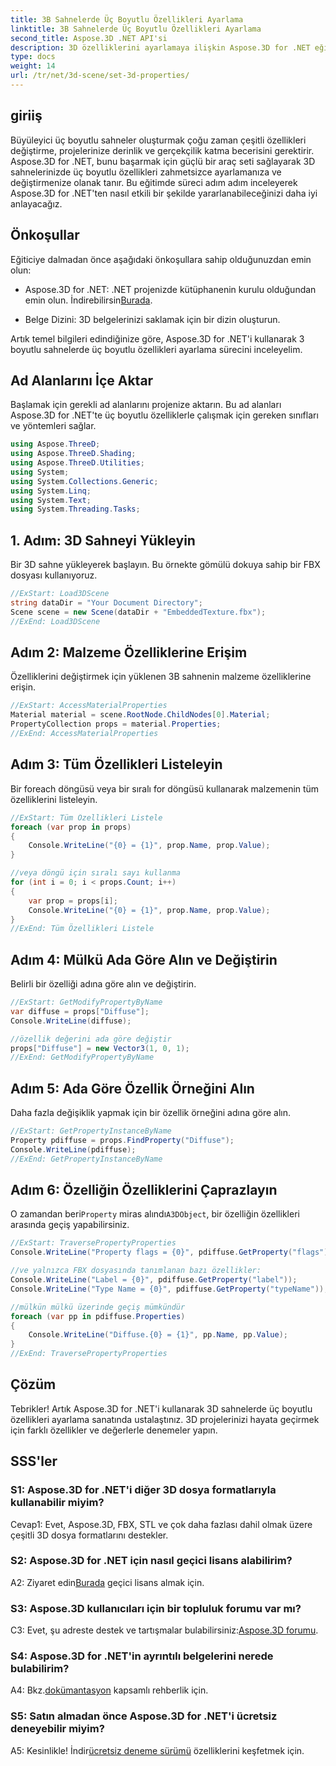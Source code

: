 ```yaml
---
title: 3B Sahnelerde Üç Boyutlu Özellikleri Ayarlama
linktitle: 3B Sahnelerde Üç Boyutlu Özellikleri Ayarlama
second_title: Aspose.3D .NET API'si
description: 3D özelliklerini ayarlamaya ilişkin Aspose.3D for .NET eğitimini keşfedin. Kod örnekleriyle adım adım öğrenin. 3D sahne manipülasyon becerilerinizi geliştirin.
type: docs
weight: 14
url: /tr/net/3d-scene/set-3d-properties/
---
```

## giriiş

Büyüleyici üç boyutlu sahneler oluşturmak çoğu zaman çeşitli özellikleri değiştirme, projelerinize derinlik ve gerçekçilik katma becerisini gerektirir. Aspose.3D for .NET, bunu başarmak için güçlü bir araç seti sağlayarak 3D sahnelerinizde üç boyutlu özellikleri zahmetsizce ayarlamanıza ve değiştirmenize olanak tanır. Bu eğitimde süreci adım adım inceleyerek Aspose.3D for .NET'ten nasıl etkili bir şekilde yararlanabileceğinizi daha iyi anlayacağız.

## Önkoşullar

Eğiticiye dalmadan önce aşağıdaki önkoşullara sahip olduğunuzdan emin olun:

-  Aspose.3D for .NET: .NET projenizde kütüphanenin kurulu olduğundan emin olun. İndirebilirsin[Burada](https://releases.aspose.com/3d/net/).

- Belge Dizini: 3D belgelerinizi saklamak için bir dizin oluşturun.

Artık temel bilgileri edindiğinize göre, Aspose.3D for .NET'i kullanarak 3 boyutlu sahnelerde üç boyutlu özellikleri ayarlama sürecini inceleyelim.

## Ad Alanlarını İçe Aktar

Başlamak için gerekli ad alanlarını projenize aktarın. Bu ad alanları Aspose.3D for .NET'te üç boyutlu özelliklerle çalışmak için gereken sınıfları ve yöntemleri sağlar.

```csharp
using Aspose.ThreeD;
using Aspose.ThreeD.Shading;
using Aspose.ThreeD.Utilities;
using System;
using System.Collections.Generic;
using System.Linq;
using System.Text;
using System.Threading.Tasks;
```

## 1. Adım: 3D Sahneyi Yükleyin

Bir 3D sahne yükleyerek başlayın. Bu örnekte gömülü dokuya sahip bir FBX dosyası kullanıyoruz.

```csharp
//ExStart: Load3DScene
string dataDir = "Your Document Directory";
Scene scene = new Scene(dataDir + "EmbeddedTexture.fbx");
//ExEnd: Load3DScene
```

## Adım 2: Malzeme Özelliklerine Erişim

Özelliklerini değiştirmek için yüklenen 3B sahnenin malzeme özelliklerine erişin.

```csharp
//ExStart: AccessMaterialProperties
Material material = scene.RootNode.ChildNodes[0].Material;
PropertyCollection props = material.Properties;
//ExEnd: AccessMaterialProperties
```

## Adım 3: Tüm Özellikleri Listeleyin

Bir foreach döngüsü veya bir sıralı for döngüsü kullanarak malzemenin tüm özelliklerini listeleyin.

```csharp
//ExStart: Tüm Özellikleri Listele
foreach (var prop in props)
{
    Console.WriteLine("{0} = {1}", prop.Name, prop.Value);
}

//veya döngü için sıralı sayı kullanma
for (int i = 0; i < props.Count; i++)
{
    var prop = props[i];
    Console.WriteLine("{0} = {1}", prop.Name, prop.Value);
}
//ExEnd: Tüm Özellikleri Listele
```

## Adım 4: Mülkü Ada Göre Alın ve Değiştirin

Belirli bir özelliği adına göre alın ve değiştirin.

```csharp
//ExStart: GetModifyPropertyByName
var diffuse = props["Diffuse"];
Console.WriteLine(diffuse);

//özellik değerini ada göre değiştir
props["Diffuse"] = new Vector3(1, 0, 1);
//ExEnd: GetModifyPropertyByName
```

## Adım 5: Ada Göre Özellik Örneğini Alın

Daha fazla değişiklik yapmak için bir özellik örneğini adına göre alın.

```csharp
//ExStart: GetPropertyInstanceByName
Property pdiffuse = props.FindProperty("Diffuse");
Console.WriteLine(pdiffuse);
//ExEnd: GetPropertyInstanceByName
```

## Adım 6: Özelliğin Özelliklerini Çaprazlayın

 O zamandan beri`Property` miras alındı`A3DObject`, bir özelliğin özellikleri arasında geçiş yapabilirsiniz.

```csharp
//ExStart: TraversePropertyProperties
Console.WriteLine("Property flags = {0}", pdiffuse.GetProperty("flags"));

//ve yalnızca FBX dosyasında tanımlanan bazı özellikler:
Console.WriteLine("Label = {0}", pdiffuse.GetProperty("label"));
Console.WriteLine("Type Name = {0}", pdiffuse.GetProperty("typeName"));

//mülkün mülkü üzerinde geçiş mümkündür
foreach (var pp in pdiffuse.Properties)
{
    Console.WriteLine("Diffuse.{0} = {1}", pp.Name, pp.Value);
}
//ExEnd: TraversePropertyProperties
```

## Çözüm

Tebrikler! Artık Aspose.3D for .NET'i kullanarak 3D sahnelerde üç boyutlu özellikleri ayarlama sanatında ustalaştınız. 3D projelerinizi hayata geçirmek için farklı özellikler ve değerlerle denemeler yapın.

## SSS'ler

### S1: Aspose.3D for .NET'i diğer 3D dosya formatlarıyla kullanabilir miyim?

Cevap1: Evet, Aspose.3D, FBX, STL ve çok daha fazlası dahil olmak üzere çeşitli 3D dosya formatlarını destekler.

### S2: Aspose.3D for .NET için nasıl geçici lisans alabilirim?

 A2: Ziyaret edin[Burada](https://purchase.aspose.com/temporary-license/) geçici lisans almak için.

### S3: Aspose.3D kullanıcıları için bir topluluk forumu var mı?

 C3: Evet, şu adreste destek ve tartışmalar bulabilirsiniz:[Aspose.3D forumu](https://forum.aspose.com/c/3d/18).

### S4: Aspose.3D for .NET'in ayrıntılı belgelerini nerede bulabilirim?

 A4: Bkz.[dokümantasyon](https://reference.aspose.com/3d/net/) kapsamlı rehberlik için.

### S5: Satın almadan önce Aspose.3D for .NET'i ücretsiz deneyebilir miyim?

 A5: Kesinlikle! İndir[ücretsiz deneme sürümü](https://releases.aspose.com/) özelliklerini keşfetmek için.

